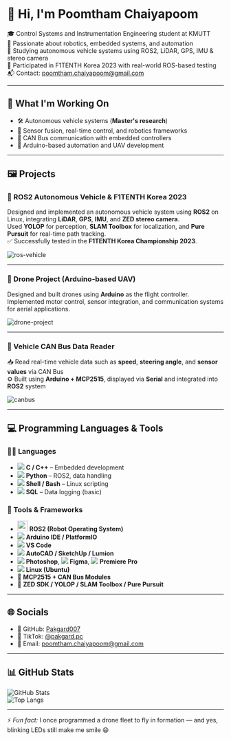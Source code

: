# 👋 Hi, I'm Poomtham Chaiyapoom

🎓 Control Systems and Instrumentation Engineering student at KMUTT  
🤖 Passionate about robotics, embedded systems, and automation  
🚗 Studying autonomous vehicle systems using ROS2, LiDAR, GPS, IMU & stereo camera  
🏁 Participated in F1TENTH Korea 2023 with real-world ROS-based testing  
📬 Contact: poomtham.chaiyapoom@gmail.com

---

## 🚀 What I'm Working On

- 🛠️ Autonomous vehicle systems (**Master's research**)  
- 🧠 Sensor fusion, real-time control, and robotics frameworks  
- 📡 CAN Bus communication with embedded controllers  
- 🔧 Arduino-based automation and UAV development  

---

## 🖼️ Projects

### 🚗 ROS2 Autonomous Vehicle & F1TENTH Korea 2023

Designed and implemented an autonomous vehicle system using **ROS2** on Linux, integrating **LiDAR**, **GPS**, **IMU**, and **ZED stereo camera**.  
Used **YOLOP** for perception, **SLAM Toolbox** for localization, and **Pure Pursuit** for real-time path tracking.  
✅ Successfully tested in the **F1TENTH Korea Championship 2023**.

![ros-vehicle](https://your-image-link.com/ros-autonomous-vehicle.png)

---

### 🚁 Drone Project (Arduino-based UAV)

Designed and built drones using **Arduino** as the flight controller.  
Implemented motor control, sensor integration, and communication systems for aerial applications.

![drone-project](https://your-image-link.com/drone-project.png)

---

### 🚙 Vehicle CAN Bus Data Reader

📥 Read real-time vehicle data such as **speed**, **steering angle**, and **sensor values** via CAN Bus  
⚙️ Built using **Arduino + MCP2515**, displayed via **Serial** and integrated into **ROS2** system

![canbus](https://your-image-link.com/canbus-project.png)

---

## 💻 Programming Languages & Tools

### 🧑‍💻 Languages  
- <img src="https://img.icons8.com/color/24/000000/c-plus-plus-logo.png"/> **C / C++** – Embedded development  
- <img src="https://img.icons8.com/color/24/000000/python.png"/> **Python** – ROS2, data handling  
- <img src="https://img.icons8.com/color/24/000000/console.png"/> **Shell / Bash** – Linux scripting  
- <img src="https://img.icons8.com/external-soft-fill-juicy-fish/24/null/external-sql-coding-and-development-soft-fill-soft-fill-juicy-fish.png"/> **SQL** – Data logging (basic)

### 🧰 Tools & Frameworks  
- <img src="https://raw.githubusercontent.com/ros/ros_logo/master/hydro_vector.svg" width="24"/> **ROS2 (Robot Operating System)**  
- <img src="https://img.icons8.com/color/24/000000/arduino.png"/> **Arduino IDE / PlatformIO**  
- <img src="https://img.icons8.com/external-tal-revivo-color-tal-revivo/24/null/external-visual-studio-code-a-source-code-editor-developed-by-microsoft-logo-color-tal-revivo.png"/> **VS Code**  
- <img src="https://img.icons8.com/color/24/000000/sketchup.png"/> **AutoCAD / SketchUp / Lumion**  
- <img src="https://img.icons8.com/color/24/000000/adobe-photoshop.png"/> **Photoshop**, <img src="https://img.icons8.com/color/24/000000/figma--v1.png"/> **Figma**, <img src="https://img.icons8.com/color/24/000000/adobe-premiere-pro.png"/> **Premiere Pro**  
- <img src="https://img.icons8.com/color/24/000000/linux.png"/> **Linux (Ubuntu)**  
- 🧩 **MCP2515 + CAN Bus Modules**  
- 🎯 **ZED SDK / YOLOP / SLAM Toolbox / Pure Pursuit**

---

## 🌐 Socials

- 🐙 GitHub: [Pakgard007](https://github.com/Pakgard007)  
- 🎥 TikTok: [@pakgard.pc](https://www.tiktok.com/@pakgard.pc?_t=ZS-8xomy4pfiG9&_r=1)  
- 📧 Email: [poomtham.chaiyapoom@gmail.com](mailto:poomtham.chaiyapoom@gmail.com)

---

## 📊 GitHub Stats

![GitHub Stats](https://github-readme-stats.vercel.app/api?username=Pakgard007&show_icons=true&theme=default&hide_border=false)  
![Top Langs](https://github-readme-stats.vercel.app/api/top-langs/?username=Pakgard007&layout=compact&theme=default&hide_border=false)

---

⚡ *Fun fact:* I once programmed a drone fleet to fly in formation — and yes, blinking LEDs still make me smile 😄
